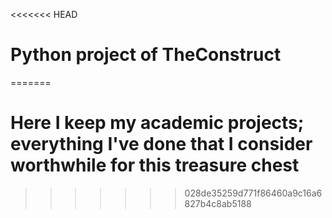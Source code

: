 <<<<<<< HEAD
# Python project of TheConstruct
=======
# Here I keep my academic projects; everything I've done that I consider worthwhile for this treasure chest
>>>>>>> 028de35259d771f86460a9c16a6827b4c8ab5188
